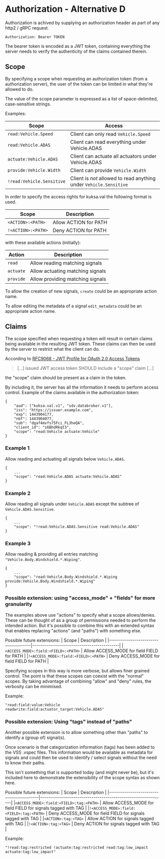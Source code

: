 # Authorization - Alternative D

Authorization is achived by supplying an authorization header as part of any http2 / gRPC request.

`Authorization: Bearer TOKEN`

The bearer token is encoded as a JWT token, containing everything the server needs to verify
the authenticity of the claims contained therein.

## Scope
By specifying a scope when requesting an authorization token (from a authorization server), the user
of the token can be limited in what they're allowed to do.

The value of the scope parameter is expressed as a list of space-delimited, case-sensitive strings.

Examples:

| Scope                    | Access                                        |
|--------------------------|-----------------------------------------------|
|`read:Vehicle.Speed`      | Client can only read `Vehicle.Speed`          |
|`read:Vehicle.ADAS`       | Client can read everything under Vehicle.ADAS |
|`actuate:Vehicle.ADAS`    | Client can actuate all actuators under Vehicle.ADAS |
|`provide:Vehicle.Width`   | Client can provide `Vehicle.Width`            |
|`!read:Vehicle.Sensitive` | Client is _not_ allowed to read anything under `Vehicle.Sensitive` |

In order to specify the access rights for kuksa.val the following format is used.

| Scope                 | Description                 |
|-----------------------|-----------------------------|
|`<ACTION>:<PATH>`      | Allow ACTION for PATH       |
|`!<ACTION>:<PATH>`     | Deny ACTION for PATH        |


with these available actions (initially):

| Action    | Description                                                          |
|-----------|----------------------------------|
| `read`    | Allow reading matching signals   |
| `actuate` | Allow actuating matching signals |
| `provide` | Allow providing matching signals |

To allow the creation of new signals, `create` could be an appropriate action name.

To allow editing the metadata of a signal `edit_metadata` could be an appropriate action name.

## Claims
The scope specified when requesting a token will result in certain claims being available in
the resulting JWT token. These claims can then be used by the server to restrict what the client
can do.

According to [RFC9068 - JWT Profile for OAuth 2.0 Access Tokens](https://datatracker.ietf.org/doc/html/rfc9068#section-2.2.3)

> [...] issued JWT access token SHOULD include a "scope" claim [...]

the "scope" claim should be present as a claim in the token.

By including it, the server has all the information it needs to perform access control.
Example of the claims available in the authorization token:

```
{
    "aud": ["kuksa.val.v1", "sdv.databroker.v1"],
    "iss": "https://issuer.example.com",
    "exp": 1443904177,
    "nbf": 1443904077,
    "sub": "dgaf4mvfs75Fci_FL3heQA",
    "client_id": "s6BhdRkqt3",
    "scope": "read:Vehicle actuate:Vehicle"
}
```

### Example 1

Allow reading and actuating all signals below `Vehicle.ADAS`.

```
{
    ...
    "scope": "read:Vehicle.ADAS actuate:Vehicle.ADAS"
}
```

### Example 2

Allow reading all signals under `Vehicle.ADAS` except the subtree of `Vehicle.ADAS.Sensitive`.

```
{
    ...
    "scope": "!read:Vehicle.ADAS.Sensitive read:Vehicle.ADAS"
}
```

### Example 3

Allow reading & providing all entries matching `"Vehicle.Body.Windshield.*.Wiping"`.

```
{
    ...
    "scope": "read:Vehicle.Body.Windshield.*.Wiping provide:Vehicle.Body.Windshield.*.Wiping"
}
```

### Possible extension: using "access_mode" + "fields" for more granularity
The examples above use "actions" to specify what a scope allows/denies. These can be thought of as
a group of permissions needed to perform the intended action. But it's possible to combine this
with an extended syntax that enables replacing "actions" (and "paths") with something else.

Possible future extensions:
| Scope                                | Description                                |
|--------------------------------------|--------------------------------------------|
|`<ACCESS_MODE>:field:<FIELD>:<PATH>`  | Allow ACCESS_MODE for field FIELD for PATH |
|`!<ACCESS_MODE>:field:<FIELD>:<PATH>` | Deny ACCESS_MODE for field FIELD for PATH  |

Specifying scopes in this way is more verbose, but allows finer grained control. The point is that
these scopes can coexist with the "normal" scopes. By taking advantage of combining "allow" and "deny"
rules, the verbosity can be minimised.

Example:
```
"read:field:value:Vehicle readwrite:field:actuator_target:Vehicle.ADAS"
```

### Possible extension: Using "tags" instead of "paths"
Another possible extension is to allow something other than "paths" to identify a (group of)
signal(s).

Once scenario is that categorization information (tags) has been added to the VSS .vspec files.
This information would be available as metadata for signals and could then be used to
identify / select signals without the need to know their paths.

This isn't something that is supported today (and might never be), but it's included here to
demonstrate the extensibility of the scope syntax as shown here.

Possible future extensions:
| Scope                                    | Description                                                   |
|------------------------------------------|---------------------------------------------------------------|
|`<ACCESS_MODE>:field:<FIELD>:tag:<PATH>`  | Allow ACCESS_MODE for field FIELD for signals tagged with TAG |
|`!<ACCESS_MODE>:field:<FIELD>:tag:<PATH>` | Deny ACCESS_MODE for field FIELD for signals tagged with TAG  |
|`<ACTION>:tag:<TAG>`                      | Allow ACTION for signals tagged with TAG                      |
|`!<ACTION>:tag:<TAG>`                     | Deny ACTION for signals tagged with TAG                       |

Example:

```
"!read:tag:restricted !actuate:tag:restricted read:tag:low_impact actuate:tag:low_impact"
```

